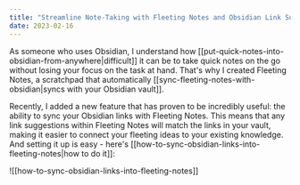 ```yaml
---
title: "Streamline Note-Taking with Fleeting Notes and Obsidian Link Suggestions"
date: 2023-02-16
---
```

As someone who uses Obsidian, I understand how [[put-quick-notes-into-obsidian-from-anywhere|difficult]] it can be to take quick notes on the go without losing your focus on the task at hand. That's why I created Fleeting Notes, a scratchpad that automatically [[sync-fleeting-notes-with-obsidian|syncs with your Obsidian vault]].

Recently, I added a new feature that has proven to be incredibly useful: the ability to sync your Obsidian links with Fleeting Notes. This means that any link suggestions within Fleeting Notes will match the links in your vault, making it easier to connect your fleeting ideas to your existing knowledge. And setting it up is easy - here's [[how-to-sync-obsidian-links-into-fleeting-notes|how to do it]]:

![[how-to-sync-obsidian-links-into-fleeting-notes]]
